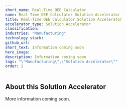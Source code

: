 ```yaml
---
short_name: Real-Time OEE Calculator
name: Real-Time OEE Calculator Solution Accelerator
title: Real-Time OEE Calculator Solution Accelerator
accelerator_type: Solution Accelerator
classification: 
industries: "Manufacturing"
technology_stack: 
github_url: 
short_text: Information coming soon
hero_image: 
description: Information coming soon
tags: "\"Manufacturing\",\"Solution Accelerator\""
order: 2
---
```

## About this Solution Accelerator

More information coming soon.
